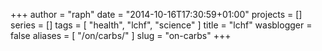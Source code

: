 +++
author = "raph"
date = "2014-10-16T17:30:59+01:00"
projects = []
series = []
tags = [ "health", "lchf", "science" ]
title = "lchf"
wasblogger = false
aliases = [ "/on/carbs/" ]
slug = "on-carbs"
+++


